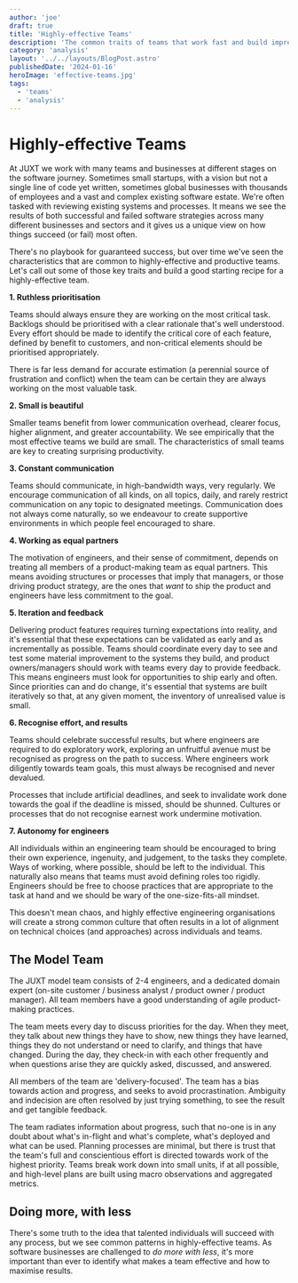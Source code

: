 ```yaml
---
author: 'joe'
draft: true
title: 'Highly-effective Teams'
description: 'The common traits of teams that work fast and build impressive things.'
category: 'analysis'
layout: '../../layouts/BlogPost.astro'
publishedDate: '2024-01-16'
heroImage: 'effective-teams.jpg'
tags:
  - 'teams'
  - 'analysis'
---
```


# Highly-effective Teams

At JUXT we work with many teams and businesses at different stages on the software journey. Sometimes small startups, with a vision but not a single line of code yet written, sometimes global businesses with thousands of employees and a vast and complex existing software estate. We're often tasked with reviewing existing systems and processes. It means we see the results of both successful and failed software strategies across many different businesses and sectors and it gives us a unique view on how things succeed (or fail) most often.

There's no playbook for guaranteed success, but over time we've seen the characteristics that are common to highly-effective and productive teams. Let's call out some of those key traits and build a good starting recipe for a highly-effective team.

**1. Ruthless prioritisation**

Teams should always ensure they are working on the most critical task. Backlogs should be prioritised with a clear rationale that's well understood. Every effort should be made to identify the critical core of each feature, defined by benefit to customers, and non-critical elements should be prioritised appropriately.

There is far less demand for accurate estimation (a perennial source of frustration and conflict) when the team can be certain they are always working on the most valuable task.

**2. Small is beautiful**

Smaller teams benefit from lower communication overhead, clearer focus, higher alignment, and greater accountability. We see empirically that the most effective teams we build are small. The characteristics of small teams are key to creating surprising productivity.

**3. Constant communication**

Teams should communicate, in high-bandwidth ways, very regularly. We encourage communication of all kinds, on all topics, daily, and rarely restrict communication on any topic to designated meetings. Communication does not always come naturally, so we endeavour to create supportive environments in which people feel encouraged to share.

**4. Working as equal partners**

The motivation of engineers, and their sense of commitment, depends on treating all members of a product-making team as equal partners. This means avoiding structures or processes that imply that managers, or those driving product strategy, are the ones that _want_ to ship the product and engineers have less commitment to the goal.

**5. Iteration and feedback**

Delivering product features requires turning expectations into reality, and it's essential that these expectations can be validated as early and as incrementally as possible. Teams should coordinate every day to see and test some material improvement to the systems they build, and product owners/managers should work with teams every day to provide feedback. This means engineers must look for opportunities to ship early and often. Since priorities can and do change, it's essential that systems are built iteratively so that, at any given moment, the inventory of unrealised value is small.

**6. Recognise effort, and results**

Teams should celebrate successful results, but where engineers are required to do exploratory work, exploring an unfruitful avenue must be recognised as progress on the path to success. Where engineers work diligently towards team goals, this must always be recognised and never devalued.

Processes that include artificial deadlines, and seek to invalidate work done towards the goal if the deadline is missed, should be shunned. Cultures or processes that do not recognise earnest work undermine motivation.

**7. Autonomy for engineers**

All individuals within an engineering team should be encouraged to bring their own experience, ingenuity, and judgement, to the tasks they complete. Ways of working, where possible, should be left to the individual. This naturally also means that teams must avoid defining roles too rigidly. Engineers should be free to choose practices that are appropriate to the task at hand and we should be wary of the one-size-fits-all mindset.

This doesn't mean chaos, and highly effective engineering organisations will create a strong common culture that often results in a lot of alignment on technical choices (and approaches) across individuals and teams.

## The Model Team

The JUXT model team consists of 2-4 engineers, and a dedicated domain expert (on-site customer / business analyst / product owner / product manager). All team members have a good understanding of agile product-making practices.

The team meets every day to discuss priorities for the day. When they meet, they talk about new things they have to show, new things they have learned, things they do not understand or need to clarify, and things that have changed. During the day, they check-in with each other frequently and when questions arise they are quickly asked, discussed, and answered.

All members of the team are 'delivery-focused'. The team has a bias towards action and progress, and seeks to avoid procrastination. Ambiguity and indecision are often resolved by just trying something, to see the result and get tangible feedback.

The team radiates information about progress, such that no-one is in any doubt about what's in-flight and what's complete, what's deployed and what can be used. Planning processes are minimal, but there is trust that the team's full and conscientious effort is directed towards work of the highest priority. Teams break work down into small units, if at all possible, and high-level plans are built using macro observations and aggregated metrics.

## Doing more, with less

There's some truth to the idea that talented individuals will succeed with any process, but we see common patterns in highly-effective teams. As software businesses are challenged to _do more with less_, it's more important than ever to identify what makes a team effective and how to maximise results.
